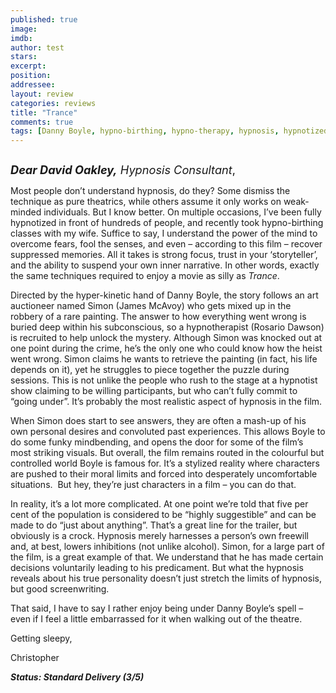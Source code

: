 ```yaml
---
published: true
image: 
imdb: 
author: test 
stars: 
excerpt: 
position: 
addressee: 
layout: review
categories: reviews
title: "Trance"
comments: true
tags: [Danny Boyle, hypno-birthing, hypno-therapy, hypnosis, hypnotized, Letters, Rosario Dawson, thriller, Trance, trippy, Vincent Cassel]
---
```

<div><p><span class="full-image-block ssNonEditable"><span><a href="/letters/2013/6/20/trance.html"><img src="http://static.squarespace.com/static/5005f6bcc4aa41161b33e89e/5329cf1fe4b07c068ebf74de/5329cf1fe4b07c068ebf7867/1387215380002/Trance2.jpg" alt="" /></a></span></span></p>
<p><span style="font-size:130%;"><strong><em>Dear David Oakley,</em></strong><em> Hypnosis Consultant</em>,</span></p>
<p>Most people don&rsquo;t understand hypnosis, do they? Some dismiss the technique as pure theatrics, while others assume it only works on weak-minded individuals. But I know better. On multiple occasions, I&rsquo;ve been fully hypnotized in front of hundreds of people, and recently took hypno-birthing classes with my wife. Suffice to say, I understand the power of the mind to overcome fears, fool the senses, and even &ndash; according to this film &ndash; recover suppressed memories. All it takes is strong focus, trust in your &lsquo;storyteller&rsquo;, and the ability to suspend your own inner narrative. In other words, exactly the same techniques required to enjoy a movie as silly as <em>Trance</em>.</p>
<p>Directed by the hyper-kinetic hand of Danny Boyle, the story follows an art auctioneer named Simon (James McAvoy) who gets mixed up in the robbery of a rare painting. The answer to how everything went wrong is buried deep within his subconscious, so a hypnotherapist (Rosario Dawson) is recruited to help unlock the mystery. Although Simon was knocked out at one point during the crime, he&rsquo;s the only one who could know how the heist went wrong. Simon claims he wants to retrieve the painting (in fact, his life depends on it), yet he struggles to piece together the puzzle during sessions. This is not unlike the people who rush to the stage at a hypnotist show claiming to be willing participants, but who can&rsquo;t fully commit to &ldquo;going under&rdquo;. It&rsquo;s probably the most realistic aspect of hypnosis in the film.</p>
<p>When Simon does start to see answers, they are often a mash-up of his own personal desires and convoluted past experiences. This allows Boyle to do some funky mindbending<ins datetime="2013-06-20T16:15" cite="mailto:Casey%20Tourangeau">,</ins> and opens the door for some of the film&rsquo;s most striking visuals. But overall, the film remains routed in the colourful but controlled world Boyle is famous for. It&rsquo;s a stylized reality where characters are pushed to their moral limits and forced into desperately uncomfortable situations.&nbsp; But hey, they&rsquo;re just characters in a film &ndash; you can do that.</p>
<p>In reality, it&rsquo;s a lot more complicated. At one point we&rsquo;re told that five per cent of the population is considered to be &ldquo;highly suggestible&rdquo; and can be made to do &ldquo;just about anything&rdquo;. That&rsquo;s a great line for the trailer, but obviously is a crock. Hypnosis merely harnesses a person&rsquo;s own freewill and, at best, lowers inhibitions (not unlike alcohol). Simon, for a large part of the film, is a great example of that. We understand that he has made certain decisions voluntarily leading to his predicament. But what the hypnosis reveals about his true personality doesn&rsquo;t just stretch the limits of hypnosis, but good screenwriting.</p>
<p>That said, I have to say I rather enjoy being under Danny Boyle&rsquo;s spell &ndash; even if I feel a little embarrassed for it when walking out of the theatre.</p>
<p>Getting sleepy,&nbsp;</p>
<p>Christopher</p>
<p><strong><em>Status: Standard Delivery (3/5)</em></strong></p></div>
